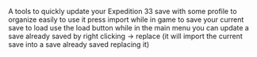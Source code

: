 A tools to quickly update your Expedition 33 save with some profile to organize easily
to use it press import while in game to save your current save
to load use the load button while in the main menu
you can update a save already saved by right clicking -> replace (it will import the current save into a save already saved replacing it)
